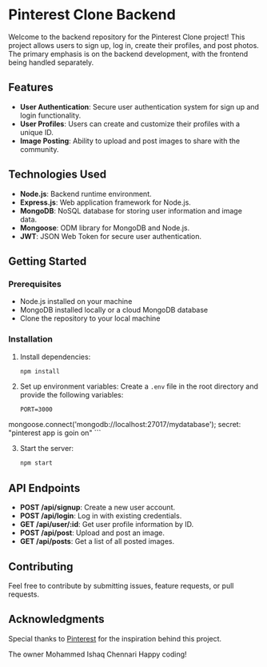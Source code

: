 # Pinterest Clone Backend

Welcome to the backend repository for the Pinterest Clone project! This project allows users to sign up, log in, create their profiles, and post photos. The primary emphasis is on the backend development, with the frontend being handled separately.

## Features

- **User Authentication**: Secure user authentication system for sign up and login functionality.
- **User Profiles**: Users can create and customize their profiles with a unique ID.
- **Image Posting**: Ability to upload and post images to share with the community.

## Technologies Used

- **Node.js**: Backend runtime environment.
- **Express.js**: Web application framework for Node.js.
- **MongoDB**: NoSQL database for storing user information and image data.
- **Mongoose**: ODM library for MongoDB and Node.js.
- **JWT**: JSON Web Token for secure user authentication.

## Getting Started

### Prerequisites

- Node.js installed on your machine
- MongoDB installed locally or a cloud MongoDB database
- Clone the repository to your local machine

### Installation

1. Install dependencies:
    ```bash
    npm install
    ```

2. Set up environment variables:
    Create a `.env` file in the root directory and provide the following variables:
    ```env
    PORT=3000
mongoose.connect('mongodb://localhost:27017/mydatabase');
    secret: "pinterest app is goin on"
    ```

3. Start the server:
    ```bash
    npm start
    ```

## API Endpoints

- **POST /api/signup**: Create a new user account.
- **POST /api/login**: Log in with existing credentials.
- **GET /api/user/:id**: Get user profile information by ID.
- **POST /api/post**: Upload and post an image.
- **GET /api/posts**: Get a list of all posted images.

## Contributing

Feel free to contribute by submitting issues, feature requests, or pull requests.

## Acknowledgments

Special thanks to [Pinterest](https://www.pinterest.com/) for the inspiration behind this project.


The owner
Mohammed Ishaq Chennari
Happy coding!
